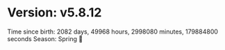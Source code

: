 # Version: v5.8.12
Time since birth: 2082 days, 49968 hours, 2998080 minutes, 179884800 seconds
Season: Spring 🌸

